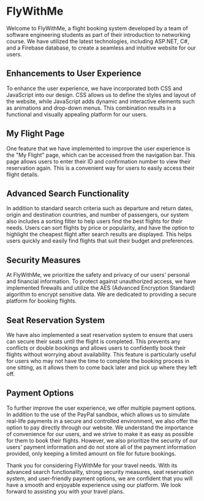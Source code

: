 # FlyWithMe
Welcome to FlyWithMe, a flight booking system developed by a team of software engineering students as part of their introduction to networking course. We have utilized the latest technologies, including ASP.NET, C#, and a Firebase database, to create a seamless and intuitive website for our users.

## Enhancements to User Experience
To enhance the user experience, we have incorporated both CSS and JavaScript into our design. CSS allows us to define the styles and layout of the website, while JavaScript adds dynamic and interactive elements such as animations and drop-down menus. This combination results in a functional and visually appealing platform for our users.

## My Flight Page
One feature that we have implemented to improve the user experience is the "My Flight" page, which can be accessed from the navigation bar. This page allows users to enter their ID and confirmation number to view their reservation again. This is a convenient way for users to easily access their flight details.

## Advanced Search Functionality
In addition to standard search criteria such as departure and return dates, origin and destination countries, and number of passengers, our system also includes a sorting filter to help users find the best flights for their needs. Users can sort flights by price or popularity, and have the option to highlight the cheapest flight after search results are displayed. This helps users quickly and easily find flights that suit their budget and preferences.

## Security Measures
At FlyWithMe, we prioritize the safety and privacy of our users' personal and financial information. To protect against unauthorized access, we have implemented firewalls and utilize the AES (Advanced Encryption Standard) algorithm to encrypt sensitive data. We are dedicated to providing a secure platform for booking flights.

## Seat Reservation System
We have also implemented a seat reservation system to ensure that users can secure their seats until the flight is completed. This prevents any conflicts or double bookings and allows users to confidently book their flights without worrying about availability. This feature is particularly useful for users who may not have the time to complete the booking process in one sitting, as it allows them to come back later and pick up where they left off.

## Payment Options
To further improve the user experience, we offer multiple payment options. In addition to the use of the PayPal sandbox, which allows us to simulate real-life payments in a secure and controlled environment, we also offer the option to pay directly through our website. We understand the importance of convenience for our users, and we strive to make it as easy as possible for them to book their flights. However, we also prioritize the security of our users' payment information and do not store all of the payment information provided, only keeping a limited amount on file for future bookings.


Thank you for considering FlyWithMe for your travel needs. With its advanced search functionality, strong security measures, seat reservation system, and user-friendly payment options, we are confident that you will have a smooth and enjoyable experience using our platform. We look forward to assisting you with your travel plans.
